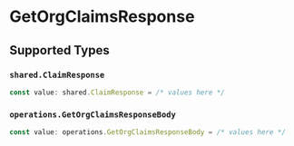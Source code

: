 # GetOrgClaimsResponse


## Supported Types

### `shared.ClaimResponse`

```typescript
const value: shared.ClaimResponse = /* values here */
```

### `operations.GetOrgClaimsResponseBody`

```typescript
const value: operations.GetOrgClaimsResponseBody = /* values here */
```

